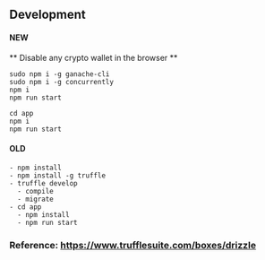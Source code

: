 ## Development

#### NEW

** Disable any crypto wallet in the browser **

```
sudo npm i -g ganache-cli
sudo npm i -g concurrently
npm i
npm run start
```

```
cd app
npm i
npm run start
```

#### OLD

```
- npm install
- npm install -g truffle
- truffle develop
  - compile
  - migrate
- cd app
  - npm install
  - npm run start
```

### Reference: https://www.trufflesuite.com/boxes/drizzle
